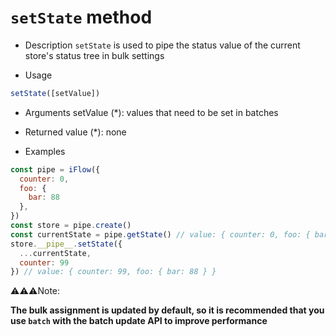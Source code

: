 # `setState` method

* Description
`setState` is used to pipe the status value of the current store's status tree in bulk settings
 


* Usage
```javascript
setState([setValue])
```

* Arguments
setValue (*): values that need to be set in batches

* Returned value
(*): none

* Examples
```javascript
const pipe = iFlow({
  counter: 0,
  foo: {
    bar: 88
  },
})
const store = pipe.create()
const currentState = pipe.getState() // value: { counter: 0, foo: { bar: 88 } }
store.__pipe__.setState({
  ...currentState,
  counter: 99
}) // value: { counter: 99, foo: { bar: 88 } }
```

⚠️⚠️⚠️Note:

**The bulk assignment is updated by default, so it is recommended that you use `batch` with the batch update API to improve performance**
